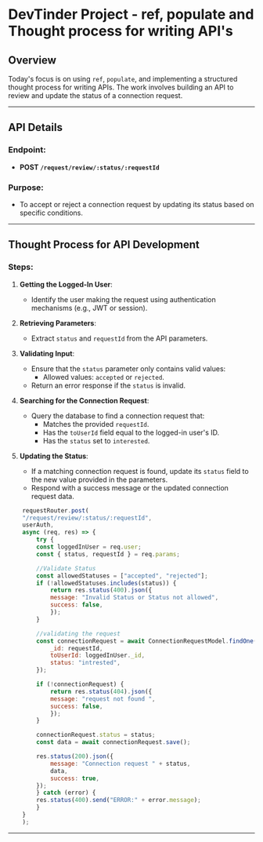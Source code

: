 # DevTinder Project - ref, populate and Thought process for writing API's
## Overview
Today's focus is on using `ref`, `populate`, and implementing a structured thought process for writing APIs. The work involves building an API to review and update the status of a connection request.

---

## API Details

### Endpoint:
- **POST `/request/review/:status/:requestId`**

### Purpose:
- To accept or reject a connection request by updating its status based on specific conditions.

---

## Thought Process for API Development

### Steps:

1. **Getting the Logged-In User**:
   - Identify the user making the request using authentication mechanisms (e.g., JWT or session).

2. **Retrieving Parameters**:
   - Extract `status` and `requestId` from the API parameters.

3. **Validating Input**:
   - Ensure that the `status` parameter only contains valid values:
     - Allowed values: `accepted` or `rejected`.
   - Return an error response if the `status` is invalid.

4. **Searching for the Connection Request**:
   - Query the database to find a connection request that:
     - Matches the provided `requestId`.
     - Has the `toUserId` field equal to the logged-in user's ID.
     - Has the `status` set to `interested`.

5. **Updating the Status**:
   - If a matching connection request is found, update its `status` field to the new value provided in the parameters.
   - Respond with a success message or the updated connection request data.


```javascript
    requestRouter.post(
    "/request/review/:status/:requestId",
    userAuth,
    async (req, res) => {
        try {
        const loggedInUser = req.user;
        const { status, requestId } = req.params;

        //Validate Status
        const allowedStatuses = ["accepted", "rejected"];
        if (!allowedStatuses.includes(status)) {
            return res.status(400).json({
            message: "Invalid Status or Status not allowed",
            success: false,
            });
        }

        //validating the request
        const connectionRequest = await ConnectionRequestModel.findOne({
            _id: requestId,
            toUserId: loggedInUser._id,
            status: "intrested",
        });

        if (!connectionRequest) {
            return res.status(404).json({
            message: "request not found ",
            success: false,
            });
        }

        connectionRequest.status = status;
        const data = await connectionRequest.save();

        res.status(200).json({
            message: "Connection request " + status,
            data,
            success: true,
        });
        } catch (error) {
        res.status(400).send("ERROR:" + error.message);
        }
    }
    );
```

---
